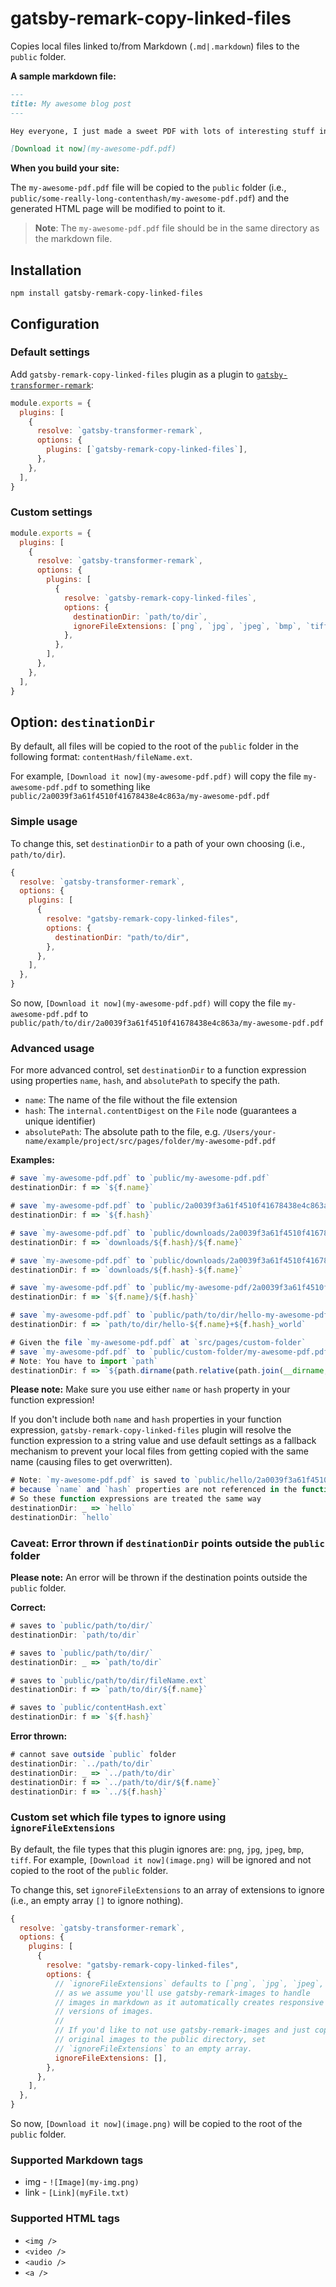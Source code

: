 # gatsby-remark-copy-linked-files

Copies local files linked to/from Markdown (`.md|.markdown`) files to the `public` folder.

**A sample markdown file:**

```markdown
---
title: My awesome blog post
---

Hey everyone, I just made a sweet PDF with lots of interesting stuff in it.

[Download it now](my-awesome-pdf.pdf)
```

**When you build your site:**

The `my-awesome-pdf.pdf` file will be copied to the `public` folder (i.e., `public/some-really-long-contenthash/my-awesome-pdf.pdf`) and the generated HTML page will be modified to point to it.

> **Note**: The `my-awesome-pdf.pdf` file should be in the same directory as the markdown file.

## Installation

```shell
npm install gatsby-remark-copy-linked-files
```

## Configuration

### Default settings

Add `gatsby-remark-copy-linked-files` plugin as a plugin to [`gatsby-transformer-remark`](https://www.gatsbyjs.com/plugins/gatsby-transformer-remark/):

```js:title=gatsby-config.js
module.exports = {
  plugins: [
    {
      resolve: `gatsby-transformer-remark`,
      options: {
        plugins: [`gatsby-remark-copy-linked-files`],
      },
    },
  ],
}
```

### Custom settings

```js:title=gatsby-config.js
module.exports = {
  plugins: [
    {
      resolve: `gatsby-transformer-remark`,
      options: {
        plugins: [
          {
            resolve: `gatsby-remark-copy-linked-files`,
            options: {
              destinationDir: `path/to/dir`,
              ignoreFileExtensions: [`png`, `jpg`, `jpeg`, `bmp`, `tiff`],
            },
          },
        ],
      },
    },
  ],
}
```

## Option: `destinationDir`

By default, all files will be copied to the root of the `public` folder in the following format: `contentHash/fileName.ext`.

For example, `[Download it now](my-awesome-pdf.pdf)` will copy the file `my-awesome-pdf.pdf` to something like `public/2a0039f3a61f4510f41678438e4c863a/my-awesome-pdf.pdf`

### Simple usage

To change this, set `destinationDir` to a path of your own choosing (i.e., `path/to/dir`).

```js:title=gatsby-config.js
{
  resolve: `gatsby-transformer-remark`,
  options: {
    plugins: [
      {
        resolve: "gatsby-remark-copy-linked-files",
        options: {
          destinationDir: "path/to/dir",
        },
      },
    ],
  },
}
```

So now, `[Download it now](my-awesome-pdf.pdf)` will copy the file `my-awesome-pdf.pdf` to `public/path/to/dir/2a0039f3a61f4510f41678438e4c863a/my-awesome-pdf.pdf`

### Advanced usage

For more advanced control, set `destinationDir` to a function expression using properties `name`, `hash`, and `absolutePath` to specify the path.

- `name`: The name of the file without the file extension
- `hash`: The `internal.contentDigest` on the `File` node (guarantees a unique identifier)
- `absolutePath`: The absolute path to the file, e.g. `/Users/your-name/example/project/src/pages/folder/my-awesome-pdf.pdf`

**Examples:**

```js
# save `my-awesome-pdf.pdf` to `public/my-awesome-pdf.pdf`
destinationDir: f => `${f.name}`

# save `my-awesome-pdf.pdf` to `public/2a0039f3a61f4510f41678438e4c863a.pdf`
destinationDir: f => `${f.hash}`

# save `my-awesome-pdf.pdf` to `public/downloads/2a0039f3a61f4510f41678438e4c863a/my-awesome-pdf.pdf`
destinationDir: f => `downloads/${f.hash}/${f.name}`

# save `my-awesome-pdf.pdf` to `public/downloads/2a0039f3a61f4510f41678438e4c863a-my-awesome-pdf.pdf`
destinationDir: f => `downloads/${f.hash}-${f.name}`

# save `my-awesome-pdf.pdf` to `public/my-awesome-pdf/2a0039f3a61f4510f41678438e4c863a.pdf`
destinationDir: f => `${f.name}/${f.hash}`

# save `my-awesome-pdf.pdf` to `public/path/to/dir/hello-my-awesome-pdf+2a0039f3a61f4510f41678438e4c863a_world.pdf`
destinationDir: f => `path/to/dir/hello-${f.name}+${f.hash}_world`

# Given the file `my-awesome-pdf.pdf` at `src/pages/custom-folder`
# save `my-awesome-pdf.pdf` to `public/custom-folder/my-awesome-pdf.pdf`
# Note: You have to import `path`
destinationDir: f => `${path.dirname(path.relative(path.join(__dirname, `src`, `pages`), f.absolutePath))}/${f.name}`
```

**Please note:** Make sure you use either `name` or `hash` property in your function expression!

If you don't include both `name` and `hash` properties in your function expression, `gatsby-remark-copy-linked-files` plugin will resolve the function expression to a string value and use default settings as a fallback mechanism to prevent your local files from getting copied with the same name (causing files to get overwritten).

```js
# Note: `my-awesome-pdf.pdf` is saved to `public/hello/2a0039f3a61f4510f41678438e4c863a/my-awesome-pdf.pdf`
# because `name` and `hash` properties are not referenced in the function expression.
# So these function expressions are treated the same way
destinationDir: _ => `hello`
destinationDir: `hello`
```

### Caveat: Error thrown if `destinationDir` points outside the `public` folder

**Please note:** An error will be thrown if the destination points outside the `public` folder.

**Correct:**

```js
# saves to `public/path/to/dir/`
destinationDir: `path/to/dir`

# saves to `public/path/to/dir/`
destinationDir: _ => `path/to/dir`

# saves to `public/path/to/dir/fileName.ext`
destinationDir: f => `path/to/dir/${f.name}`

# saves to `public/contentHash.ext`
destinationDir: f => `${f.hash}`
```

**Error thrown:**

```js
# cannot save outside `public` folder
destinationDir: `../path/to/dir`
destinationDir: _ => `../path/to/dir`
destinationDir: f => `../path/to/dir/${f.name}`
destinationDir: f => `../${f.hash}`
```

### Custom set which file types to ignore using `ignoreFileExtensions`

By default, the file types that this plugin ignores are: `png`, `jpg`, `jpeg`, `bmp`, `tiff`. For example, `[Download it now](image.png)` will be ignored and not copied to the root of the `public` folder.

To change this, set `ignoreFileExtensions` to an array of extensions to ignore (i.e., an empty array `[]` to ignore nothing).

```js:title=gatsby-config.js
{
  resolve: `gatsby-transformer-remark`,
  options: {
    plugins: [
      {
        resolve: "gatsby-remark-copy-linked-files",
        options: {
          // `ignoreFileExtensions` defaults to [`png`, `jpg`, `jpeg`, `bmp`, `tiff`]
          // as we assume you'll use gatsby-remark-images to handle
          // images in markdown as it automatically creates responsive
          // versions of images.
          //
          // If you'd like to not use gatsby-remark-images and just copy your
          // original images to the public directory, set
          // `ignoreFileExtensions` to an empty array.
          ignoreFileExtensions: [],
        },
      },
    ],
  },
}
```

So now, `[Download it now](image.png)` will be copied to the root of the `public` folder.

### Supported Markdown tags

- img - `![Image](my-img.png)`
- link - `[Link](myFile.txt)`

### Supported HTML tags

- `<img />`
- `<video />`
- `<audio />`
- `<a />`
